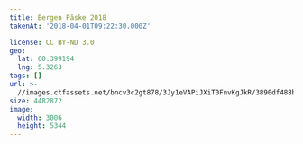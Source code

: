 ```yaml
---
title: Bergen Påske 2018
takenAt: '2018-04-01T09:22:30.000Z'

license: CC BY-ND 3.0
geo:
  lat: 60.399194
  lng: 5.3263
tags: []
url: >-
  //images.ctfassets.net/bncv3c2gt878/3Jy1eVAPiJXiT0FnvKgJkR/3890df488b60244f751101b15780b338/bergen-pske-2018_39368229100_o
size: 4482872
image:
  width: 3006
  height: 5344
---
```


